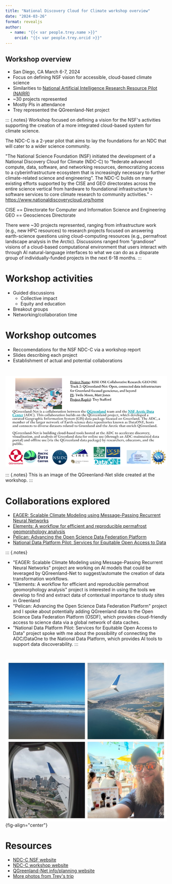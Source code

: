 ```yaml
---
title: "National Discovery Cloud for Climate workshop overview"
date: "2024-03-26"
format: revealjs
author:
  - name: "{{< var people.trey.name >}}"
    orcid: "{{< var people.trey.orcid >}}"
---
```



## Workshop overview

* San Diego, CA March 6-7, 2024
* Focus on defining NSF vision for accessible, cloud-based climate science
* Similarities to [National Artificial Intelligence Research Resource Pilot
  (NAIRR)](https://new.nsf.gov/focus-areas/artificial-intelligence/nairr)
* ~30 projects represented
* Mostly PIs in attendance
* Trey represented the QGreenland-Net project

::: {.notes}
Workshop focused on defining a vision for the NSF's activities supporting the
creation of a more integrated cloud-based system for climate science. 

The NDC-C is a 2-year pilot that aims to lay the foundations for an NDC that
will cater to a wider science community.

"The National Science Foundation (NSF) initiated the development of a National
Discovery Cloud for Climate (NDC-C) to “federate advanced compute, data,
software, and networking resources, democratizing access to a
cyberinfrastructure ecosystem that is increasingly necessary to further
climate-related science and engineering”. The NDC-C builds on many existing
efforts supported by the CISE and GEO directorates across the entire science
vertical from hardware to foundational infrastructure to software services to
core climate research to community activities." -
https://www.nationaldiscoverycloud.org/home

CISE == Directorate for Computer and Information Science and Engineering
GEO == Geosciences Directorate

There were ~30 projects represented, ranging from infrastructure work (e.g., new
HPC resources) to research projects focused on answering earth-science questions
using cloud-computing resources (e.g., permafrost landscape analysis in the
Arctic). Discussions ranged from "grandiose" visions of a cloud-based
computational environment that users interact with through AI natural-language
interfaces to what we can do as a disparate group of individually-funded
projects in the next 6-18 months.
:::


# Workshop activities

* Guided discussions
  * Collective impact
  * Equity and education
* Breakout groups
* Networking/collaboration time


# Workshop outcomes

* Reccomendations for the NSF NDC-C via a workshop report
* Slides describing each  project
* Establishment of actual and potential collaborations 


#

![](../_images/qgreenland_net_description_slide.png)

::: {.notes}
This is an image of the QGreenland-Net slide created at the workshop.
:::


# Collaborations explored

* [EAGER: Scalable Climate Modeling using Message-Passing Recurrent Neural Networks](https://www.nsf.gov/awardsearch/showAward?AWD_ID=2335773)
* [Elements: A workflow for efficient and reproducible permafrost geomorphology analysis](https://www.nsf.gov/awardsearch/showAward?AWD_ID=2311319)
* [Pelican: Advancing the Open Science Data Federation Platform](https://www.nsf.gov/awardsearch/showAward?AWD_ID=2331480)
* [National Data Platform Pilot: Services for Equitable Open Access to Data](https://www.nsf.gov/awardsearch/showAward?AWD_ID=2333609)

::: {.notes}
* "EAGER: Scalable Climate Modeling using Message-Passing Recurrent Neural Networks" project are working on AI models that could be leveraged by QGreenland-Net to suggest/automate the creation of data transformation workflows.
* "Elements: A workflow for efficient and reproducible permafrost geomorphology analysis" project is interested in using the tools we develop to find and extract data of contextual importance to study sites in Greenland
* "Pelican: Advancing the Open Science Data Federation Platform" project and I spoke about potentially adding QGreenland data to the Open Science Data Federation Platform (OSDF), which provides cloud-friendly access to science data via a global network of data caches.
* "National Data Platform Pilot: Services for Equitable Open Access to Data" project spoke with me about the possibility of connecting the ADC/DataOne to the National Data Platform, which provides AI tools to support data discoverability.
:::


#

![](../_images/ndcc-workshop-collage.jpg){fig-align="center"}


# Resources

* [NDC-C NSF website](https://new.nsf.gov/cise/national-discovery-cloud-climate)
* [NDC-C workshop website](https://www.nationaldiscoverycloud.org/home)
* [QGreenland-Net info/planning website](https://qgreenland-net.github.io/)
* [More photos from Trey's trip](https://photos.app.goo.gl/gvmBJu3agig49BtAA)
